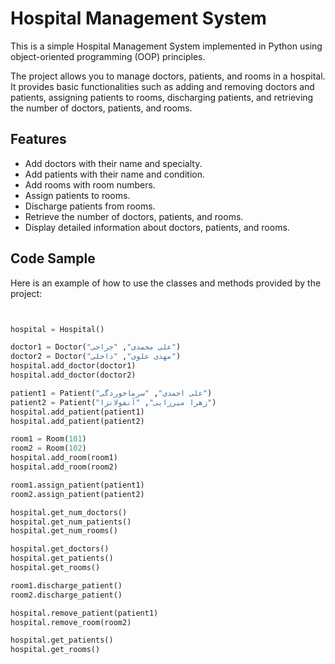 # Hospital Management System

This is a simple Hospital Management System implemented in Python using object-oriented programming (OOP) principles.

The project allows you to manage doctors, patients, and rooms in a hospital. It provides basic functionalities such as adding and removing doctors and patients, assigning patients to rooms, discharging patients, and retrieving the number of doctors, patients, and rooms.

## Features

- Add doctors with their name and specialty.
- Add patients with their name and condition.
- Add rooms with room numbers.
- Assign patients to rooms.
- Discharge patients from rooms.
- Retrieve the number of doctors, patients, and rooms.
- Display detailed information about doctors, patients, and rooms.

## Code Sample

Here is an example of how to use the classes and methods provided by the project:

```python


hospital = Hospital()

doctor1 = Doctor("علی محمدی", "جراحی")
doctor2 = Doctor("مهدی علوی", "داخلی")
hospital.add_doctor(doctor1)
hospital.add_doctor(doctor2)

patient1 = Patient("علی احمدی", "سرماخوردگی")
patient2 = Patient("زهرا میرزایی", "آنفولانزا")
hospital.add_patient(patient1)
hospital.add_patient(patient2)

room1 = Room(101)
room2 = Room(102)
hospital.add_room(room1)
hospital.add_room(room2)

room1.assign_patient(patient1)
room2.assign_patient(patient2)

hospital.get_num_doctors()
hospital.get_num_patients()
hospital.get_num_rooms()

hospital.get_doctors()
hospital.get_patients()
hospital.get_rooms()

room1.discharge_patient()
room2.discharge_patient()

hospital.remove_patient(patient1)
hospital.remove_room(room2)

hospital.get_patients()
hospital.get_rooms()

